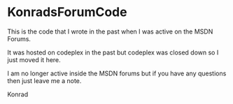 # KonradsForumCode

This is the code that I wrote in the past when I was active on the MSDN Forums.

It was hosted on codeplex in the past but codeplex was closed down so I just moved it here.

I am no longer active inside the MSDN forums but if you have any questions then just leave me a note.

Konrad
